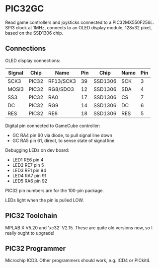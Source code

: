 # PIC32GC #

Read game controllers and joysticks connected to a PIC32MX550F256L.
SPI3 clock at 1MHz, connects to an OLED display module, 128x32 pixel,
based on the SSD1306 chip.

## Connections ##

OLED display connections:

| Signal | Chip  | Name      | Pin | Chip    | Name | Pin |
|--------|-------|-----------|-----|---------|------|-----|
| SCK3   | PIC32 | RF13/SCK3 | 39  | SSD1306 | SCK  | 3   |
| MOSI3  | PIC32 | RG8/SDO3  | 12  | SSD1306 | SDA  | 4   |
| SS3    | PIC32 | RA0       | 17  | SSD1306 | CS   | 7   |
| DC     | PIC32 | RG9       | 14  | SSD1306 | DC   | 6   |
| RES    | PIC32 | RE8       | 18  | SSD1306 | RES  | 5   |

Digital pin connected to GameCube controller:

* GC RA4 pin 60 via diode, to pull signal line down
* GC RA5 pin 61, direct, to sense state of signal line

Debugging LEDs on dev board:

* LED1 RE6 pin 4
* LED2 RE7 pin 5
* LED3 RE1 pin 94
* LED4 RA7 pin 91
* LED5 RA6 pin 92

PIC32 pin numbers are for the 100-pin package.

LEDs light when the pin is pulled LOW.

## PIC32 Toolchain ##

MPLAB X V5.20 and 'xc32' V2.15. These are quite old versions now, so I really ought to upgrade!

## PIC32 Programmer ##

Microchip ICD3. Other programmers should work, e.g. ICD4 or PICkit4.


